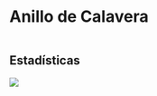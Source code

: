 # Anillo de Calavera

<figure><img src="../../../../.gitbook/assets/Diseño sin título (6).png" alt=""><figcaption></figcaption></figure>

## Estadísticas

![](<../../../../.gitbook/assets/image (1).png>)
